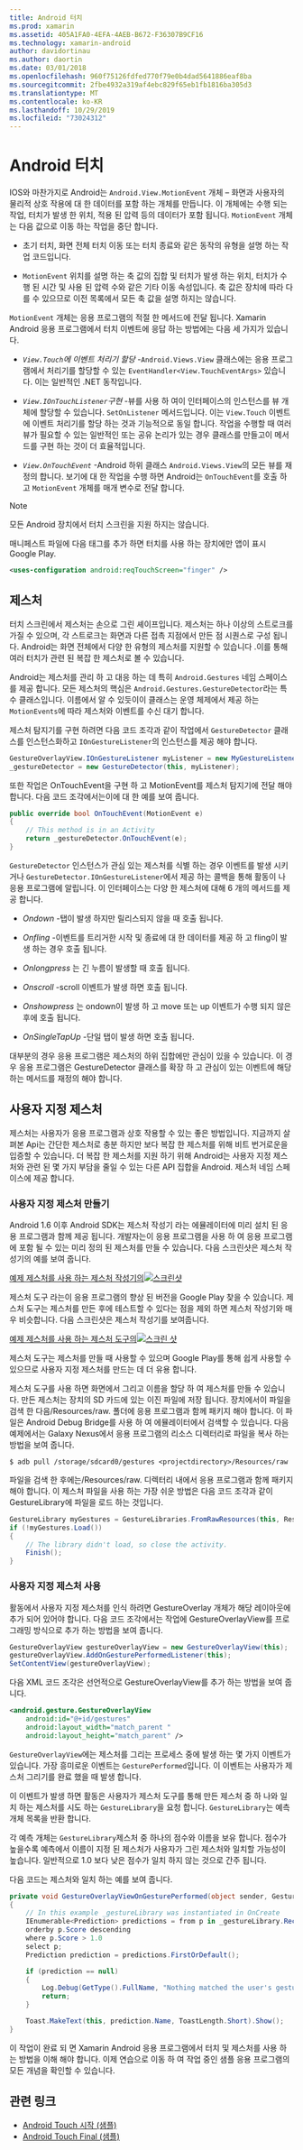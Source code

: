 ```yaml
---
title: Android 터치
ms.prod: xamarin
ms.assetid: 405A1FA0-4EFA-4AEB-B672-F36307B9CF16
ms.technology: xamarin-android
author: davidortinau
ms.author: daortin
ms.date: 03/01/2018
ms.openlocfilehash: 960f75126fdfed770f79e0b4dad5641886eaf8ba
ms.sourcegitcommit: 2fbe4932a319af4ebc829f65eb1fb1816ba305d3
ms.translationtype: MT
ms.contentlocale: ko-KR
ms.lasthandoff: 10/29/2019
ms.locfileid: "73024312"
---
```

# <a name="touch-in-android"></a>Android 터치

IOS와 마찬가지로 Android는 `Android.View.MotionEvent` 개체 &ndash; 화면과 사용자의 물리적 상호 작용에 대 한 데이터를 포함 하는 개체를 만듭니다. 이 개체에는 수행 되는 작업, 터치가 발생 한 위치, 적용 된 압력 등의 데이터가 포함 됩니다. `MotionEvent` 개체는 다음 값으로 이동 하는 작업을 중단 합니다.

- 초기 터치, 화면 전체 터치 이동 또는 터치 종료와 같은 동작의 유형을 설명 하는 작업 코드입니다.

- `MotionEvent` 위치를 설명 하는 축 값의 집합 및 터치가 발생 하는 위치, 터치가 수행 된 시간 및 사용 된 압력 수와 같은 기타 이동 속성입니다.
   축 값은 장치에 따라 다를 수 있으므로 이전 목록에서 모든 축 값을 설명 하지는 않습니다.

`MotionEvent` 개체는 응용 프로그램의 적절 한 메서드에 전달 됩니다. Xamarin Android 응용 프로그램에서 터치 이벤트에 응답 하는 방법에는 다음 세 가지가 있습니다.

- *`View.Touch`에 이벤트 처리기 할당* -`Android.Views.View` 클래스에는 응용 프로그램에서 처리기를 할당할 수 있는 `EventHandler<View.TouchEventArgs>` 있습니다. 이는 일반적인 .NET 동작입니다.

- *`View.IOnTouchListener`구현* -뷰를 사용 하 여이 인터페이스의 인스턴스를 뷰 개체에 할당할 수 있습니다. `SetOnListener` 메서드입니다. 이는 `View.Touch` 이벤트에 이벤트 처리기를 할당 하는 것과 기능적으로 동일 합니다. 작업을 수행할 때 여러 뷰가 필요할 수 있는 일반적인 또는 공유 논리가 있는 경우 클래스를 만들고이 메서드를 구현 하는 것이 더 효율적입니다.

- *`View.OnTouchEvent`* -Android 하위 클래스 `Android.Views.View`의 모든 뷰를 재정의 합니다. 보기에 대 한 작업을 수행 하면 Android는 `OnTouchEvent`를 호출 하 고 `MotionEvent` 개체를 매개 변수로 전달 합니다.

> [!NOTE]
> 모든 Android 장치에서 터치 스크린을 지원 하지는 않습니다. 

매니페스트 파일에 다음 태그를 추가 하면 터치를 사용 하는 장치에만 앱이 표시 Google Play.

```xml
<uses-configuration android:reqTouchScreen="finger" />
```

## <a name="gestures"></a>제스처

터치 스크린에서 제스처는 손으로 그린 셰이프입니다. 제스처는 하나 이상의 스트로크를 가질 수 있으며, 각 스트로크는 화면과 다른 접촉 지점에서 만든 점 시퀀스로 구성 됩니다. Android는 화면 전체에서 다양 한 유형의 제스처를 지원할 수 있습니다 .이를 통해 여러 터치가 관련 된 복잡 한 제스처로 볼 수 있습니다.

Android는 제스처를 관리 하 고 대응 하는 데 특히 `Android.Gestures` 네임 스페이스를 제공 합니다. 모든 제스처의 핵심은 `Android.Gestures.GestureDetector`라는 특수 클래스입니다. 이름에서 알 수 있듯이이 클래스는 운영 체제에서 제공 하는 `MotionEvents`에 따라 제스처와 이벤트를 수신 대기 합니다.

제스처 탐지기를 구현 하려면 다음 코드 조각과 같이 작업에서 `GestureDetector` 클래스를 인스턴스화하고 `IOnGestureListener`의 인스턴스를 제공 해야 합니다.

```csharp
GestureOverlayView.IOnGestureListener myListener = new MyGestureListener();
_gestureDetector = new GestureDetector(this, myListener);
```

또한 작업은 OnTouchEvent을 구현 하 고 MotionEvent를 제스처 탐지기에 전달 해야 합니다. 다음 코드 조각에서는이에 대 한 예를 보여 줍니다.

```csharp
public override bool OnTouchEvent(MotionEvent e)
{
    // This method is in an Activity
    return _gestureDetector.OnTouchEvent(e);
}
```

`GestureDetector` 인스턴스가 관심 있는 제스처를 식별 하는 경우 이벤트를 발생 시키거나 `GestureDetector.IOnGestureListener`에서 제공 하는 콜백을 통해 활동이 나 응용 프로그램에 알립니다.
이 인터페이스는 다양 한 제스처에 대해 6 개의 메서드를 제공 합니다.

- *Ondown* -탭이 발생 하지만 릴리스되지 않을 때 호출 됩니다.

- *Onfling* -이벤트를 트리거한 시작 및 종료에 대 한 데이터를 제공 하 고 fling이 발생 하는 경우 호출 됩니다.

- *Onlongpress* 는 긴 누름이 발생할 때 호출 됩니다.

- *Onscroll* -scroll 이벤트가 발생 하면 호출 됩니다.

- *Onshowpress* 는 ondown이 발생 하 고 move 또는 up 이벤트가 수행 되지 않은 후에 호출 됩니다.

- *OnSingleTapUp* -단일 탭이 발생 하면 호출 됩니다.

대부분의 경우 응용 프로그램은 제스처의 하위 집합에만 관심이 있을 수 있습니다. 이 경우 응용 프로그램은 GestureDetector 클래스를 확장 하 고 관심이 있는 이벤트에 해당 하는 메서드를 재정의 해야 합니다.

## <a name="custom-gestures"></a>사용자 지정 제스처

제스처는 사용자가 응용 프로그램과 상호 작용할 수 있는 좋은 방법입니다. 지금까지 살펴본 Api는 간단한 제스처로 충분 하지만 보다 복잡 한 제스처를 위해 비트 번거로운을 입증할 수 있습니다. 더 복잡 한 제스처를 지원 하기 위해 Android는 사용자 지정 제스처와 관련 된 몇 가지 부담을 줄일 수 있는 다른 API 집합을 Android. 제스처 네임 스페이스에 제공 합니다.

### <a name="creating-custom-gestures"></a>사용자 지정 제스처 만들기

Android 1.6 이후 Android SDK는 제스처 작성기 라는 에뮬레이터에 미리 설치 된 응용 프로그램과 함께 제공 됩니다. 개발자는이 응용 프로그램을 사용 하 여 응용 프로그램에 포함 될 수 있는 미리 정의 된 제스처를 만들 수 있습니다. 다음 스크린샷은 제스처 작성기의 예를 보여 줍니다.

[예제 제스처를 사용 하는 제스처 작성기의![스크린샷](touch-in-android-images/image11.png)](touch-in-android-images/image11.png#lightbox)

제스처 도구 라는이 응용 프로그램의 향상 된 버전을 Google Play 찾을 수 있습니다. 제스처 도구는 제스처를 만든 후에 테스트할 수 있다는 점을 제외 하면 제스처 작성기와 매우 비슷합니다. 다음 스크린샷은 제스처 작성기를 보여줍니다.

[예제 제스처를 사용 하는 제스처 도구의![스크린 샷](touch-in-android-images/image12.png)](touch-in-android-images/image12.png#lightbox)

제스처 도구는 제스처를 만들 때 사용할 수 있으며 Google Play를 통해 쉽게 사용할 수 있으므로 사용자 지정 제스처를 만드는 데 더 유용 합니다.

제스처 도구를 사용 하면 화면에서 그리고 이름을 할당 하 여 제스처를 만들 수 있습니다. 만든 제스처는 장치의 SD 카드에 있는 이진 파일에 저장 됩니다. 장치에서이 파일을 검색 한 다음/Resources/raw. 폴더에 응용 프로그램과 함께 패키지 해야 합니다. 이 파일은 Android Debug Bridge를 사용 하 여 에뮬레이터에서 검색할 수 있습니다. 다음 예제에서는 Galaxy Nexus에서 응용 프로그램의 리소스 디렉터리로 파일을 복사 하는 방법을 보여 줍니다.

```shell
$ adb pull /storage/sdcard0/gestures <projectdirectory>/Resources/raw
```

파일을 검색 한 후에는/Resources/raw. 디렉터리 내에서 응용 프로그램과 함께 패키지 해야 합니다. 이 제스처 파일을 사용 하는 가장 쉬운 방법은 다음 코드 조각과 같이 GestureLibrary에 파일을 로드 하는 것입니다.

```csharp
GestureLibrary myGestures = GestureLibraries.FromRawResources(this, Resource.Raw.gestures);
if (!myGestures.Load())
{
    // The library didn't load, so close the activity.
    Finish();
}
```

### <a name="using-custom-gestures"></a>사용자 지정 제스처 사용

활동에서 사용자 지정 제스처를 인식 하려면 GestureOverlay 개체가 해당 레이아웃에 추가 되어 있어야 합니다. 다음 코드 조각에서는 작업에 GestureOverlayView를 프로그래밍 방식으로 추가 하는 방법을 보여 줍니다.

```csharp
GestureOverlayView gestureOverlayView = new GestureOverlayView(this);
gestureOverlayView.AddOnGesturePerformedListener(this);
SetContentView(gestureOverlayView);
```

다음 XML 코드 조각은 선언적으로 GestureOverlayView를 추가 하는 방법을 보여 줍니다.

```xml
<android.gesture.GestureOverlayView
    android:id="@+id/gestures"
    android:layout_width="match_parent "
    android:layout_height="match_parent" />
```

`GestureOverlayView`에는 제스처를 그리는 프로세스 중에 발생 하는 몇 가지 이벤트가 있습니다. 가장 흥미로운 이벤트는 `GesturePerformed`입니다. 이 이벤트는 사용자가 제스처 그리기를 완료 했을 때 발생 합니다.

이 이벤트가 발생 하면 활동은 사용자가 제스처 도구를 통해 만든 제스처 중 하 나와 일치 하는 제스처를 시도 하는 `GestureLibrary`을 요청 합니다. `GestureLibrary`는 예측 개체 목록을 반환 합니다.

각 예측 개체는 `GestureLibrary`제스처 중 하나의 점수와 이름을 보유 합니다. 점수가 높을수록 예측에서 이름이 지정 된 제스처가 사용자가 그린 제스처와 일치할 가능성이 높습니다.
일반적으로 1.0 보다 낮은 점수가 일치 하지 않는 것으로 간주 됩니다.

다음 코드는 제스처와 일치 하는 예를 보여 줍니다.

```csharp
private void GestureOverlayViewOnGesturePerformed(object sender, GestureOverlayView.GesturePerformedEventArgs gesturePerformedEventArgs)
{
    // In this example _gestureLibrary was instantiated in OnCreate
    IEnumerable<Prediction> predictions = from p in _gestureLibrary.Recognize(gesturePerformedEventArgs.Gesture)
    orderby p.Score descending
    where p.Score > 1.0
    select p;
    Prediction prediction = predictions.FirstOrDefault();

    if (prediction == null)
    {
        Log.Debug(GetType().FullName, "Nothing matched the user's gesture.");
        return;
    }

    Toast.MakeText(this, prediction.Name, ToastLength.Short).Show();
}
```

이 작업이 완료 되 면 Xamarin Android 응용 프로그램에서 터치 및 제스처를 사용 하는 방법을 이해 해야 합니다. 이제 연습으로 이동 하 여 작업 중인 샘플 응용 프로그램의 모든 개념을 확인할 수 있습니다.

## <a name="related-links"></a>관련 링크

- [Android Touch 시작 (샘플)](https://docs.microsoft.com/samples/xamarin/monodroid-samples/applicationfundamentals-touch-start)
- [Android Touch Final (샘플)](https://docs.microsoft.com/samples/xamarin/monodroid-samples/applicationfundamentals-touch-final)
